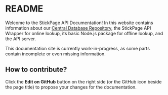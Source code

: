 # README

Welcome to the StickPage API Documentation! In this website contains information about our [Central Database Repository](central-db/index.md), the StickPage API Wrapper for online lookup, its basic Node.js package for offline lookup, and the API server.

This documentation site is currently work-in-progress, as some parts contain incomplete or even missing information.

## How to contribute?

Click the **Edit on GitHub** button on the right side \(or the GitHub icon beside the page title\) to propose your changes for the documentation.

